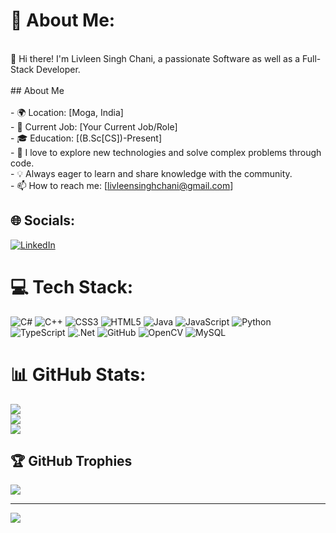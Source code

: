 # 💫 About Me:
<br>👋 Hi there! I'm Livleen Singh Chani, a passionate Software as well as a Full-Stack Developer.<br><br>## About Me<br><br>- 🌍 Location: [Moga, India]<br>- 💼 Current Job: [Your Current Job/Role]<br>- 🎓 Education: [(B.Sc[CS])-Present]<br>- 🚀 I love to explore new technologies and solve complex problems through code.<br>- 💡 Always eager to learn and share knowledge with the community.<br>- 📫 How to reach me: [livleensinghchani@gmail.com]<br>


## 🌐 Socials:
[![LinkedIn](https://img.shields.io/badge/LinkedIn-%230077B5.svg?logo=linkedin&logoColor=white)](https://linkedin.com/in/livleensinghchani) 

# 💻 Tech Stack:
![C#](https://img.shields.io/badge/c%23-%23239120.svg?style=flat&logo=c-sharp&logoColor=white) ![C++](https://img.shields.io/badge/c++-%2300599C.svg?style=flat&logo=c%2B%2B&logoColor=white) ![CSS3](https://img.shields.io/badge/css3-%231572B6.svg?style=flat&logo=css3&logoColor=white) ![HTML5](https://img.shields.io/badge/html5-%23E34F26.svg?style=flat&logo=html5&logoColor=white) ![Java](https://img.shields.io/badge/java-%23ED8B00.svg?style=flat&logo=java&logoColor=white) ![JavaScript](https://img.shields.io/badge/javascript-%23323330.svg?style=flat&logo=javascript&logoColor=%23F7DF1E) ![Python](https://img.shields.io/badge/python-3670A0?style=flat&logo=python&logoColor=ffdd54) ![TypeScript](https://img.shields.io/badge/typescript-%23007ACC.svg?style=flat&logo=typescript&logoColor=white) ![.Net](https://img.shields.io/badge/.NET-5C2D91?style=flat&logo=.net&logoColor=white) ![GitHub](https://img.shields.io/badge/GitHub-%23121011.svg?style=flat&logo=github&logoColor=white) ![OpenCV](https://img.shields.io/badge/opencv-%23white.svg?style=flat&logo=opencv&logoColor=white) ![MySQL](https://img.shields.io/badge/mysql-%2300f.svg?style=flat&logo=mysql&logoColor=white)
# 📊 GitHub Stats:
![](https://github-readme-stats.vercel.app/api?username=livleensinghchani&theme=dark&hide_border=true&include_all_commits=true&count_private=true)<br/>
![](https://github-readme-streak-stats.herokuapp.com/?user=livleensinghchani&theme=dark&hide_border=true)<br/>
![](https://github-readme-stats.vercel.app/api/top-langs/?username=livleensinghchani&theme=dark&hide_border=true&include_all_commits=true&count_private=false&layout=compact)

## 🏆 GitHub Trophies
![](https://github-profile-trophy.vercel.app/?username=livleensinghchani&theme=dark&no-frame=true&no-bg=true&margin-w=4)

---
[![](https://visitcount.itsvg.in/api?id=livleensinghchani&icon=2&color=12)](https://visitcount.itsvg.in)

<!-- Proudly created with GPRM ( https://gprm.itsvg.in ) -->
